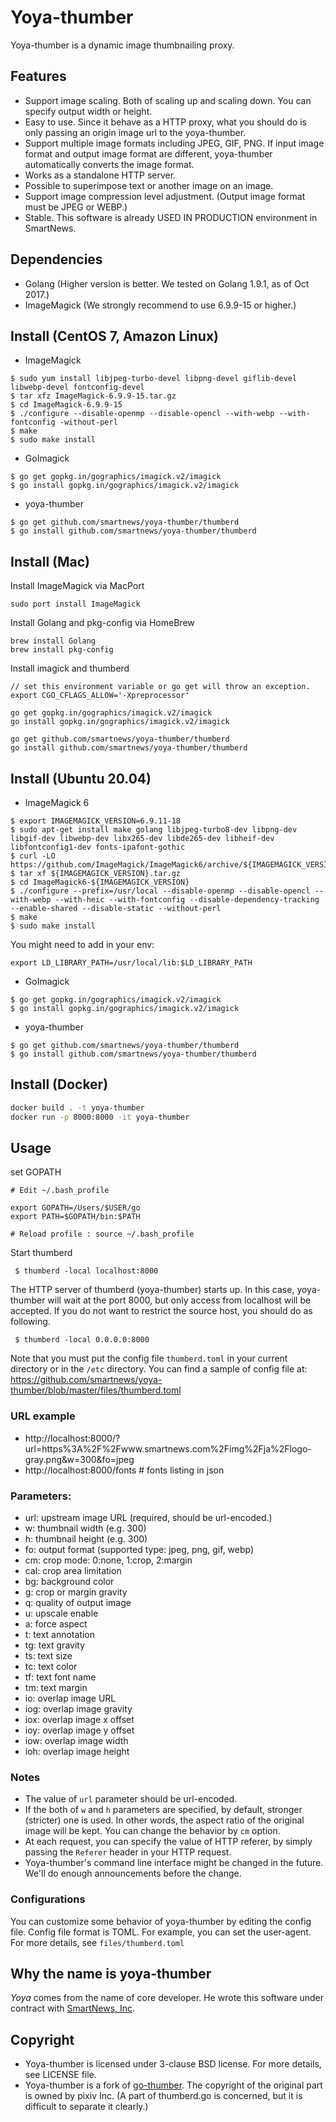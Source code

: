 # Yoya-thumber

Yoya-thumber is a dynamic image thumbnailing proxy.

## Features

- Support image scaling. Both of scaling up and scaling down. You can specify output width or height.
- Easy to use. Since it behave as a HTTP proxy, what you should do is only passing an origin image url to the yoya-thumber.
- Support multiple image formats including JPEG, GIF, PNG. If input image format and output image format are different, yoya-thumber automatically converts the image format.
- Works as a standalone HTTP server.
- Possible to superimpose text or another image on an image.
- Support image compression level adjustment. (Output image format must be JPEG or WEBP.)
- Stable. This software is already USED IN PRODUCTION environment in SmartNews.

## Dependencies

- Golang (Higher version is better. We tested on Golang 1.9.1, as of Oct 2017.)
- ImageMagick (We strongly recommend to use 6.9.9-15 or higher.)

## Install (CentOS 7, Amazon Linux)

-  ImageMagick
```
$ sudo yum install libjpeg-turbo-devel libpng-devel giflib-devel libwebp-devel fontconfig-devel
$ tar xfz ImageMagick-6.9.9-15.tar.gz
$ cd ImageMagick-6.9.9-15
$ ./configure --disable-openmp --disable-opencl --with-webp --with-fontconfig -without-perl
$ make
$ sudo make install
```

- GoImagick
```
$ go get gopkg.in/gographics/imagick.v2/imagick
$ go install gopkg.in/gographics/imagick.v2/imagick
```

- yoya-thumber
```
$ go get github.com/smartnews/yoya-thumber/thumberd
$ go install github.com/smartnews/yoya-thumber/thumberd
```

## Install (Mac)

Install ImageMagick via MacPort
```
sudo port install ImageMagick
```

Install Golang and pkg-config via HomeBrew
```
brew install Golang
brew install pkg-config
```

Install imagick and thumberd
```
// set this environment variable or go get will throw an exception.
export CGO_CFLAGS_ALLOW='-Xpreprocessor'

go get gopkg.in/gographics/imagick.v2/imagick
go install gopkg.in/gographics/imagick.v2/imagick

go get github.com/smartnews/yoya-thumber/thumberd
go install github.com/smartnews/yoya-thumber/thumberd
```

## Install (Ubuntu 20.04)

-  ImageMagick 6

```
$ export IMAGEMAGICK_VERSION=6.9.11-18
$ sudo apt-get install make golang libjpeg-turbo8-dev libpng-dev libgif-dev libwebp-dev libx265-dev libde265-dev libheif-dev libfontconfig1-dev fonts-ipafont-gothic
$ curl -LO https://github.com/ImageMagick/ImageMagick6/archive/${IMAGEMAGICK_VERSION}.tar.gz
$ tar xf ${IMAGEMAGICK_VERSION}.tar.gz
$ cd ImageMagick6-${IMAGEMAGICK_VERSION}
$ ./configure --prefix=/usr/local --disable-openmp --disable-opencl --with-webp --with-heic --with-fontconfig --disable-dependency-tracking --enable-shared --disable-static --without-perl
$ make
$ sudo make install
```

You might need to add in your env:

```
export LD_LIBRARY_PATH=/usr/local/lib:$LD_LIBRARY_PATH
```

- GoImagick
```
$ go get gopkg.in/gographics/imagick.v2/imagick
$ go install gopkg.in/gographics/imagick.v2/imagick
```

- yoya-thumber
```
$ go get github.com/smartnews/yoya-thumber/thumberd
$ go install github.com/smartnews/yoya-thumber/thumberd
```

## Install (Docker)

```bash
docker build . -t yoya-thumber
docker run -p 8000:8000 -it yoya-thumber
```

## Usage

set GOPATH
```
# Edit ~/.bash_profile 

export GOPATH=/Users/$USER/go
export PATH=$GOPATH/bin:$PATH

# Reload profile : source ~/.bash_profile
```

Start thumberd
```
 $ thumberd -local localhost:8000
```

The HTTP server of thumberd (yoya-thumber) starts up. In this case, yoya-thumber will wait at the port 8000, but only access from localhost will be accepted. If you do not want to restrict the source host, you should do as following.

```
 $ thumberd -local 0.0.0.0:8000
```

Note that you must put the config file `thumberd.toml` in your current directory or in the `/etc` directory. You can find a sample of config file at: https://github.com/smartnews/yoya-thumber/blob/master/files/thumberd.toml

### URL example

- http://localhost:8000/?url=https%3A%2F%2Fwww.smartnews.com%2Fimg%2Fja%2Flogo-gray.png&w=300&fo=jpeg
- http://localhost:8000/fonts # fonts listing in json

###  Parameters:
- url: upstream image URL (required, should be url-encoded.)
- w:   thumbnail width (e.g. 300)
- h:   thumbnail height (e.g. 300)
- fo:  output format (supported type: jpeg, png, gif, webp)
- cm:  crop mode: 0:none, 1:crop, 2:margin
- cal: crop area limitation
- bg:  background color
- g:   crop or margin gravity
- q:   quality of output image
- u:   upscale enable
- a:   force aspect
- t:   text annotation
- tg:  text gravity
- ts:  text size
- tc:  text color
- tf:  text font name
- tm:  text margin
- io:  overlap image URL
- iog: overlap image gravity
- iox: overlap image x offset
- ioy: overlap image y offset
- iow: overlap image width
- ioh: overlap image height

### Notes

- The value of `url` parameter should be url-encoded.
- If the both of `w` and `h` parameters are specified, by default, stronger (stricter) one is used. In other words, the aspect ratio of the original image will be kept. You can change the behavior by `cm` option.
- At each request, you can specify the value of HTTP referer, by simply passing the `Referer` header in your HTTP request.
- Yoya-thumber's command line interface might be changed in the future. We'll do enough announcements before the change.

### Configurations

You can customize some behavior of yoya-thumber by editing the config file. Config file format is TOML. For example, you can set the user-agent. For more details, see `files/thumberd.toml`

## Why the name is yoya-thumber

*Yoya* comes from the name of core developer. He wrote this software under contract with [SmartNews, Inc](http://about.smartnews.com/en).

## Copyright

- Yoya-thumber is licensed under 3-clause BSD license. For more details, see LICENSE file.
- Yoya-thumber is a fork of [go-thumber](https://github.com/pixiv/go-thumber). The copyright of the original part is owned by pixiv Inc. (A part of thumberd.go is concerned, but it is difficult to separate it clearly.)

